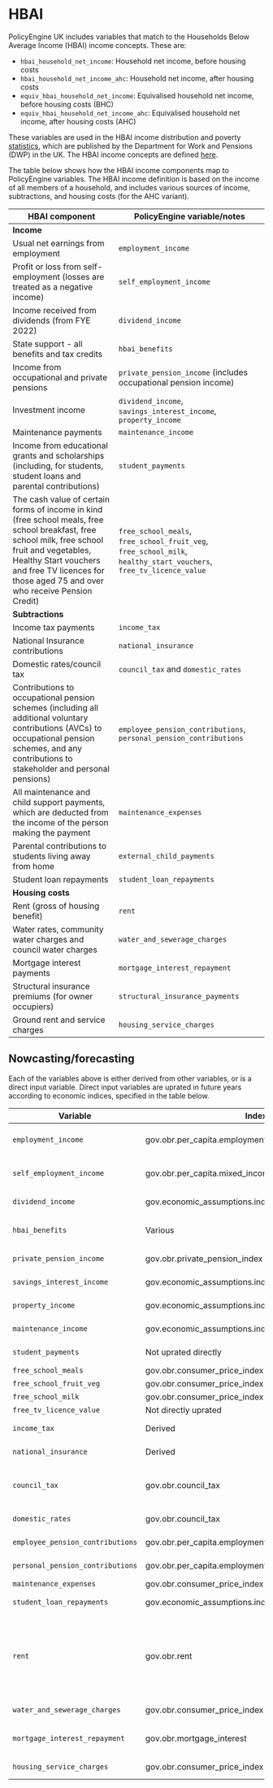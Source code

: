 # HBAI

PolicyEngine UK includes variables that match to the Households Below Average Income (HBAI) income concepts. These are:

- `hbai_household_net_income`: Household net income, before housing costs
- `hbai_household_net_income_ahc`: Household net income, after housing costs
- `equiv_hbai_household_net_income`: Equivalised household net income, before housing costs (BHC)
- `equiv_hbai_household_net_income_ahc`: Equivalised household net income, after housing costs (AHC)

These variables are used in the HBAI income distribution and poverty [statistics](https://www.gov.uk/government/statistics/households-below-average-income-for-financial-years-ending-1995-to-2024/households-below-average-income-an-analysis-of-the-uk-income-distribution-fye-1995-to-fye-2024), which are published by the Department for Work and Pensions (DWP) in the UK. The HBAI income concepts are defined [here](https://www.gov.uk/government/statistics/households-below-average-income-for-financial-years-ending-1995-to-2023/households-below-average-income-series-quality-and-methodology-information-report-fye-2023#income-definition).

The table below shows how the HBAI income components map to PolicyEngine variables. The HBAI income definition is based on the income of all members of a household, and includes various sources of income, subtractions, and housing costs (for the AHC variant).

| HBAI component | PolicyEngine variable/notes |
|------|-------------|
| **Income** |  |
| Usual net earnings from employment |`employment_income` |
| Profit or loss from self-employment (losses are treated as a negative income) | `self_employment_income`|
| Income received from dividends (from FYE 2022) |`dividend_income`|
| State support - all benefits and tax credits |`hbai_benefits`|
| Income from occupational and private pensions |`private_pension_income` (includes occupational pension income)|
| Investment income |`dividend_income`, `savings_interest_income`, `property_income`|
| Maintenance payments |`maintenance_income`|
| Income from educational grants and scholarships (including, for students, student loans and parental contributions) |`student_payments`|
| The cash value of certain forms of income in kind (free school meals, free school breakfast, free school milk, free school fruit and vegetables, Healthy Start vouchers and free TV licences for those aged 75 and over who receive Pension Credit) |`free_school_meals`, `free_school_fruit_veg`, `free_school_milk`, `healthy_start_vouchers`, `free_tv_licence_value`|
| **Subtractions** | |
| Income tax payments |`income_tax`|
| National Insurance contributions |`national_insurance`|
| Domestic rates/council tax |`council_tax` and `domestic_rates`|
| Contributions to occupational pension schemes (including all additional voluntary contributions (AVCs) to occupational pension schemes, and any contributions to stakeholder and personal pensions) |`employee_pension_contributions`, `personal_pension_contributions`|
| All maintenance and child support payments, which are deducted from the income of the person making the payment |`maintenance_expenses`|
| Parental contributions to students living away from home | `external_child_payments`|
| Student loan repayments | `student_loan_repayments`|
| **Housing costs** | |
| Rent (gross of housing benefit) | `rent`|
| Water rates, community water charges and council water charges | `water_and_sewerage_charges`|
| Mortgage interest payments | `mortgage_interest_repayment`|
| Structural insurance premiums (for owner occupiers) | `structural_insurance_payments` |
| Ground rent and service charges |`housing_service_charges`|

## Nowcasting/forecasting


Each of the variables above is either derived from other variables, or is a direct input variable. Direct input variables are uprated in future years according to economic indices, specified in the table below.

| Variable | Index | Notes |
|----------|-------|-------|
| `employment_income` | gov.obr.per_capita.employment_income | Uprated based on OBR per capita employment income projections |
| `self_employment_income` | gov.obr.per_capita.mixed_income | Uprated based on OBR per capita mixed income projections |
| `dividend_income` | gov.economic_assumptions.indices.obr.per_capita.gdp | Uprated based on OBR per capita GDP projections |
| `hbai_benefits` | Various | Different benefits use different uprating indices, mostly gov.obr.consumer_price_index |
| `private_pension_income` | gov.obr.private_pension_index | Uprated based on OBR private pension index |
| `savings_interest_income` | gov.economic_assumptions.indices.obr.per_capita.gdp | Uprated based on OBR per capita GDP projections |
| `property_income` | gov.economic_assumptions.indices.obr.per_capita.gdp | Uprated based on OBR per capita GDP projections |
| `maintenance_income` | gov.economic_assumptions.indices.obr.per_capita.gdp | Uprated based on OBR per capita GDP projections |
| `student_payments` | Not uprated directly | Currently no specific uprating for student payments |
| `free_school_meals` |gov.obr.consumer_price_index | Uprated based on CPI inflation |
| `free_school_fruit_veg` | gov.obr.consumer_price_index | Uprated based on CPI inflation |
| `free_school_milk` | gov.obr.consumer_price_index | Uprated based on CPI inflation |
| `free_tv_licence_value` | Not directly uprated | Depends on policy parameters |
| `income_tax` | Derived | Calculated based on income and tax policy |
| `national_insurance` | Derived | Calculated based on income and NI policy |
| `council_tax` | gov.obr.council_tax | Uprated based on outturn CT levels by region growth to 2025, then OBR projections of levels by region onwardss |
| `domestic_rates` | gov.obr.council_tax | Uprated with council tax as proxy |
| `employee_pension_contributions` | gov.obr.per_capita.employment_income | Uprated based on per capita employment income growth |
| `personal_pension_contributions` | gov.obr.per_capita.employment_income | Uprated based on per capita employment income growth |
| `maintenance_expenses` | gov.obr.consumer_price_index | Uprated based on CPI inflation |
| `student_loan_repayments` | gov.economic_assumptions.indices.obr.average_earnings | Uprated based on OBR average earnings projections |
| `rent` | gov.obr.rent | Social rents uprated by CPI+1%, private rents uprated with outturn data by region to 2025, then with backed-out private rent level growth from OBR aggregate rent forecasts (assuming social rent grows at CPI+1%) |
| `water_and_sewerage_charges` | gov.obr.consumer_price_index | Uprated based on CPI as proxy |
| `mortgage_interest_repayment` | gov.obr.mortgage_interest | Uprated based on outturn Ofwat data to 2025, then Ofwat projections onwards |
| `housing_service_charges` | gov.obr.consumer_price_index | Uprated based on CPI as proxy |